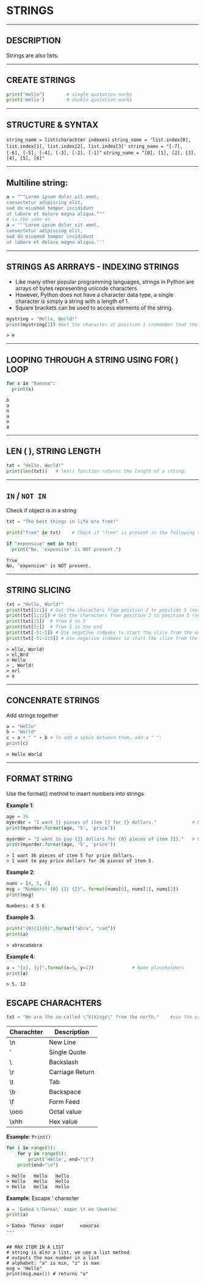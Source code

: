 # STRINGS


---


## DESCRIPTION

Strings are also lists.


---


## CREATE STRINGS

```python
print("Hello")        # single quotation marks
print('Hello')        # double quotation marks
```


---


## STRUCTURE & SYNTAX

`string_name = list(charachter indexes)`
`string_name = 'list.index[0], list.index[1], list.index[2], list.index[3]'`
`string_name = "[-7], [-6], [-5], [-4], [-3], [-2], [-1]"`
`string_name = "[0], [1], [2], [3], [4], [5], [6]"`


---


## Multiline string:
```python
a = """Lorem ipsum dolor sit amet,
consectetur adipiscing elit,
sed do eiusmod tempor incididunt
ut labore et dolore magna aliqua."""
# is the same as
a = '''Lorem ipsum dolor sit amet,
consectetur adipiscing elit,
sed do eiusmod tempor incididunt
ut labore et dolore magna aliqua.'''
```


---


## STRINGS AS ARRRAYS - INDEXING STRINGS

- Like many other popular programming languages, strings in Python are arrays of bytes representing unicode characters.
- However, Python does not have a character data type, a single character is simply a string with a length of 1.
- Square brackets can be used to access elements of the string.

```python
mystring = "Hello, World!"
print(mystring[1]) #Get the character at position 1 (remember that the first character has the position 0):
```
```
> e
```


---


## LOOPING THROUGH A STRING USING FOR( ) LOOP

```python
for x in "banana":
  print(x)
```
```
b
a
n
a
n
a
```


---


## LEN ( ), STRING LENGTH

```python
txt = "Hello, World!"
print(len(txt))   # len() function returns the length of a string:
```


---


## `IN` / `NOT IN`

Check if object is in a string

```python
txt = "The best things in life are free!"

print("free" in txt)    # Check if "free" is present in the following text:

if "expensive" not in txt:
  print("No, 'expensive' is NOT present.")
```
```
True
No, 'expensive' is NOT present.
```


---


## STRING SLICING

```python
txt = "Hello, World!"
print(txt[1::]) # Get the characters from position 2 to position 5 (not included):
print(txt[1::2]) # Get the characters from position 2 to position 5 (not included):
print(txt[:5])  # from 0 to 5
print(txt[5:])  # from 5 to the end
print(txt[-5:-2]) # Use negative indexes to start the slice from the end
print(txt[-5:-2:3]) # Use negative indexes to start the slice from the end
```
```
> ello, World!
> el,Wrd
> Hello
> , World!
> orl
> o
```


---


## CONCENRATE STRINGS

Add strings together
```python
a = "Hello"
b = "World"
c = a + " " + b # To add a space between them, add a " ":
print(c)
```
```
> Hello World
```


---


## FORMAT STRING

Use the format() method to insert numbers into strings

**Example 1**:
```python
age = 36
myorder = "I want {} pieces of item {} for {} dollars."             # Use placeholders
print(myorder.format(age, '5', 'price'))

myorder = "I want to pay {2} dollars for {0} pieces of item {1}."   # Use index numbers {0} for correct placeholders
print(myorder.format(age, '5', 'price'))
```
```
> I want 36 pieces of item 5 for price dollars.
> I want to pay price dollars for 36 pieces of item 5.
```


**Example 2**:
```python
nums = [4, 5, 6]
msg = "Numbers: {0} {1} {2}". format(nums[0], nums[1], nums[2])
print(msg)
```
```
Numbers: 4 5 6
```


**Example 3**:
```python
print("{0}{1}{0}".format("abra", "cad"))
print(a)
```
```
> abracadabra
```


**Example 4**:
```python
a = "{x}, {y}".format(x=5, y=12)              # Name placeholders
print(a)
```
```
> 5, 12
```


## ESCAPE CHARACHTERS

```python
txt = "We are the so-called \"Vikings\" from the north."    #use the escape character \" to escape problems
```

Charachter | Description
-----------|------------
\n         | New Line
\'         | Single Quote
\\         | Backslash
\r 	       | Carriage Return
\t 	       | Tab                
\b 	       | Backspace
\f 	       | Form Feed
\ooo 	     | Octal value
\xhh 	     | Hex value

**Example**: `Print()`
```python
for i in range(5):
    for y in range(5):
        print('Hello', end="\t")
    print(end="\n")
```
```
> Hello   Hello   Hello
> Hello   Hello   Hello
> Hello   Hello   Hello
```

**Example**: Escape ' character
```python
a = 'Бабка \'Папка\' ходит \t на \bногах'
print(a)
```
```
> Бабка 'Папка' ходит      наногах
---


## MAX ITEM IN A LIST
# string is also a list, we use a list method
# outputs the max number in a list
# alphabet: "a" is min, "z" is max
msg = "Hello"
print(msg.max()) # returns "o"
